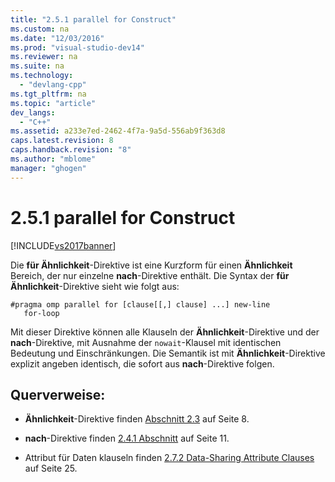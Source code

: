 ```yaml
---
title: "2.5.1 parallel for Construct"
ms.custom: na
ms.date: "12/03/2016"
ms.prod: "visual-studio-dev14"
ms.reviewer: na
ms.suite: na
ms.technology: 
  - "devlang-cpp"
ms.tgt_pltfrm: na
ms.topic: "article"
dev_langs: 
  - "C++"
ms.assetid: a233e7ed-2462-4f7a-9a5d-556ab9f363d8
caps.latest.revision: 8
caps.handback.revision: "8"
ms.author: "mblome"
manager: "ghogen"
---
```

# 2.5.1 parallel for Construct
[!INCLUDE[vs2017banner](../../assembler/inline/includes/vs2017banner.md)]

Die **für Ähnlichkeit**\-Direktive ist eine Kurzform für einen **Ähnlichkeit** Bereich, der nur einzelne **nach**\-Direktive enthält.  Die Syntax der **für Ähnlichkeit**\-Direktive sieht wie folgt aus:  
  
```  
#pragma omp parallel for [clause[[,] clause] ...] new-line  
   for-loop  
```  
  
 Mit dieser Direktive können alle Klauseln der **Ähnlichkeit**\-Direktive und der **nach**\-Direktive, mit Ausnahme der `nowait`\-Klausel mit identischen Bedeutung und Einschränkungen.  Die Semantik ist mit **Ähnlichkeit**\-Direktive explizit angeben identisch, die sofort aus **nach**\-Direktive folgen.  
  
## Querverweise:  
  
-   **Ähnlichkeit**\-Direktive finden [Abschnitt 2.3](../../parallel/openmp/2-3-parallel-construct.md) auf Seite 8.  
  
-   **nach**\-Direktive finden [2.4.1 Abschnitt](../../parallel/openmp/2-4-1-for-construct.md) auf Seite 11.  
  
-   Attribut für Daten klauseln finden [2.7.2 Data\-Sharing Attribute Clauses](../../parallel/openmp/2-7-2-data-sharing-attribute-clauses.md) auf Seite 25.